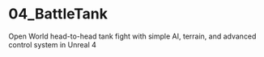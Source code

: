 # 04_BattleTank
Open World head-to-head tank fight with simple AI, terrain, and advanced control system in Unreal 4
